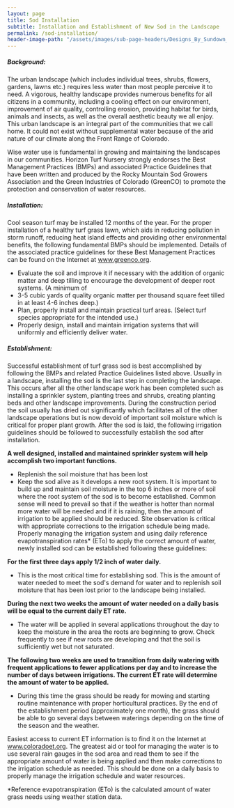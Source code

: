```yaml
---
layout: page
title: Sod Installation
subtitle: Installation and Establishment of New Sod in the Landscape
permalink: /sod-installation/
header-image-path: "/assets/images/sub-page-headers/Designs_By_Sundown_View.jpg"
---
```


##### Background: 
The urban landscape (which includes individual trees, shrubs, flowers, gardens, lawns etc.) requires less water than most people perceive it to need. A vigorous, healthy landscape provides numerous benefits for all citizens in a community, including a cooling effect on our environment, improvement of air quality, controlling erosion, providing habitat for birds, animals and insects, as well as the overall aesthetic beauty we all enjoy. This urban landscape is an integral part of the communities that we call home. It could not exist without supplemental water because of the arid nature of our climate along the Front Range of Colorado.
 
Wise water use is fundamental in growing and maintaining the landscapes in our communities. Horizon Turf Nursery strongly endorses the Best Management Practices (BMPs) and associated Practice Guidelines that have been written and produced by the Rocky Mountain Sod Growers Association and the Green Industries of Colorado (GreenCO) to promote the protection and conservation of water resources.
 
##### Installation:
Cool season turf may be installed 12 months of the year. For the proper installation of a healthy turf grass lawn, which aids in reducing pollution in storm runoff, reducing heat island effects and providing other environmental benefits, the following fundamental BMPs should be implemented. Details of the associated practice guidelines for these Best Management Practices can be found on the Internet at www.greenco.org.

* Evaluate the soil and improve it if necessary with the addition of organic matter and deep tilling to encourage the development of deeper root systems. (A minimum of 
* 3-5 cubic yards of quality organic matter per thousand square feet tilled in at least 4-6 inches deep.)
* Plan, properly install and maintain practical turf areas. (Select turf species appropriate for the intended use.)
* Properly design, install and maintain irrigation systems that will uniformly and efficiently deliver water.

##### Establishment:
Successful establishment of turf grass sod is best accomplished by following the BMPs and related Practice Guidelines listed above. Usually in a landscape, installing the sod is the last step in completing the landscape. This occurs after all the other landscape work has been completed such as installing a sprinkler system, planting trees and shrubs, creating planting beds and other landscape improvements. During the construction period the soil usually has dried out significantly which facilitates all of the other landscape operations but is now devoid of important soil moisture which is critical for proper plant growth. After the sod is laid, the following irrigation guidelines should be followed to successfully establish the sod after installation.
 
**A well designed, installed and maintained sprinkler system will help accomplish two important functions.**

* Replenish the soil moisture that has been lost
* Keep the sod alive as it develops a new root system.
It is important to build up and maintain soil moisture in the top 6 inches or more of soil where the root system of the sod is to become established. Common sense will need to prevail so that if the weather is hotter than normal more water will be needed and if it is raining, then the amount of irrigation to be applied should be reduced. Site observation is critical with appropriate corrections to the irrigation schedule being made. Properly managing the irrigation system and using daily reference evapotranspiration rates* (ETo) to apply the correct amount of water, newly installed sod can be established following these guidelines:
 
**For the first three days apply 1/2 inch of water daily.**

* This is the most critical time for establishing sod. This is the amount of water needed to meet the sod's demand for water and to replenish soil moisture that has been lost prior to the landscape being installed.

**During the next two weeks the amount of water needed on a daily basis will be equal to the current daily ET rate.**

* The water will be applied in several applications throughout the day to keep the moisture in the area the roots are beginning to grow. Check frequently to see if new roots are developing and that the soil is sufficiently wet but not saturated.

**The following two weeks are used to transition from daily watering with frequent applications to fewer applications per day and to increase the number of days between irrigations. The current ET rate will determine the amount of water to be applied.**

* During this time the grass should be ready for mowing and starting routine maintenance with proper horticultural practices. By the end of the establishment period (approximately one month), the grass should be able to go several days between waterings depending on the time of the season and the weather.

Easiest access to current ET information is to find it on the Internet at www.coloradoet.org. The greatest aid or tool for managing the water is to use several rain gauges in the sod area and read them to see if the appropriate amount of water is being applied and then make corrections to the irrigation schedule as needed. This should be done on a daily basis to properly manage the irrigation schedule and water resources.
 
*Reference evapotranspiration (ETo) is the calculated amount of water grass needs using weather station data.